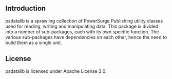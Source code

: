 Introduction
------------

psdatalib is a sprawling collection of PowerSurge Publishing utility classes used for reading, writing and manipulating data. This package is divided into a number of sub-packages, each with its own specific function. The various sub-packages have dependencies on each other, hence the need to build them as a single unit. 

License
-------

psdatalib is licensed under Apache License 2.0.

